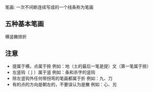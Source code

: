 笔画: 一次不间断连续写成的一个线条称为笔画



## 五种基本笔画

横竖撇捺折



## 注意

* 提属于横，点属于捺 例如：地（土的最后一笔是提）文（第一笔属于捺）
* 左竖钩（亅）属于竖 例如：条和杀字的竖钩
* 除左竖钩外任何带拐弯的笔画都属于折 例如：九、刀
* 有的点的方向是朝左的，不要误认为是撇 例如：心、刃

